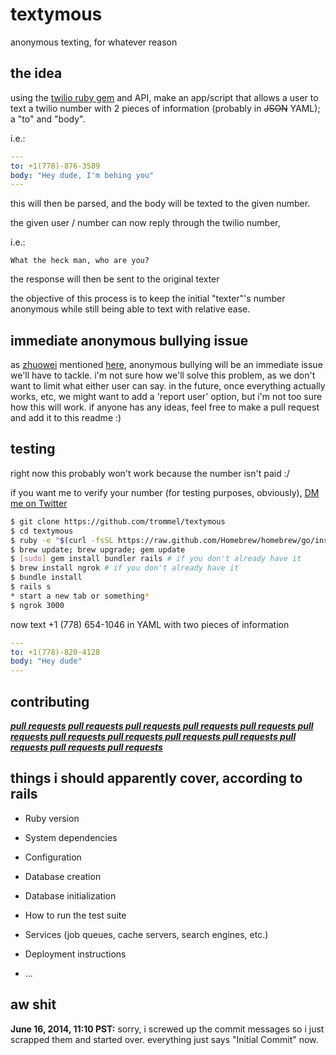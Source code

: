 textymous
========

anonymous texting, for whatever reason


the idea
-----

using the [twilio ruby gem](https://github.com/twilio/twilio-ruby) and API,
make an app/script that allows a user to text a twilio number with 2 pieces of
information (probably in ~~JSON~~ YAML); a "to" and "body".

i.e.:

```yaml
---
to: +1(778)-876-3589
body: "Hey dude, I'm behing you"
---
```

this will then be parsed, and the body will be texted to the given number.

the given user / number can now reply through the twilio number,

i.e.:

```
What the heck man, who are you?
```

the response will then be sent to the original texter

the objective of this process is to keep the initial "texter"'s number anonymous while still being able to text with relative ease.


immediate anonymous bullying issue
------

as [zhuowei](https://twitter.com/zhuowei) mentioned [here](https://twitter.com/zhuowei/status/478777986468941825),
anonymous bullying will be an immediate issue we'll have to tackle.
i'm not sure how we'll solve this problem, as we don't want to limit
what either user can say. in the future, once everything actually works, etc,
we might want to add a 'report user' option, but i'm not
too sure how this will work. if anyone has any
ideas, feel free to make a pull request and add it to this readme :)

testing
-------

right now this probably won't work because
the number isn't paid :/

if you want me to verify your number (for testing purposes, obviously),
[DM me on Twitter](https://twitter.com/nulljosh)

```bash
$ git clone https://github.com/trommel/textymous
$ cd textymous
$ ruby -e "$(curl -fsSL https://raw.github.com/Homebrew/homebrew/go/install)" # if you don't already have it
$ brew update; brew upgrade; gem update
$ [sudo] gem install bundler rails # if you don't already have it
$ brew install ngrok # if you don't already have it
$ bundle install
$ rails s
* start a new tab or something*
$ ngrok 3000
```
now text +1 (778) 654-1046 in YAML with two pieces of information

```yaml
---
to: +1(778)-820-4128
body: "Hey dude"
---
```


contributing
------------

<u>***pull requests pull requests pull requests pull requests pull requests
pull requests pull requests pull requests pull requests pull requests
pull requests pull requests pull requests***</u>

things i should apparently cover, according to rails
----------------------------------------------------

* Ruby version

* System dependencies

* Configuration

* Database creation

* Database initialization

* How to run the test suite

* Services (job queues, cache servers, search engines, etc.)

* Deployment instructions

* ...

aw shit
----

**June 16, 2014, 11:10 PST:** sorry, i screwed up the commit messages
so i just scrapped them and started over. everything just says "Initial Commit" now.
